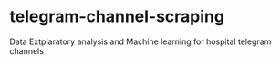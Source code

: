 # telegram-channel-scraping
Data Extplaratory analysis and Machine learning for hospital telegram channels 
